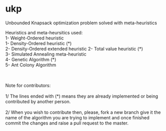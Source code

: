 # ukp
Unbounded Knapsack optimization problem solved with meta-heuristics

Heuristics and meta-heursitics used: <br>
1- Weight-Ordered heuristic \
1- Density-Ordered heuristic (\*)\
2- Density-Ordered extended heuristic
2- Total value heuristic (\*)\
3- Simulated Annealing meta-heuristic \
4- Genetic Algorithm (\*) \
5- Ant Colony Algorithm

<br><br>
Note for contributors:<br> <br>
1/ The lines ended with (\*) means they are already implemented or being contributed by another person. <br> <br>
2/ When you wish to contribute then, please, fork a new branch give it the name of the algorithm you are trying to implement and once finished commit the changes and raise a pull request to the master.

